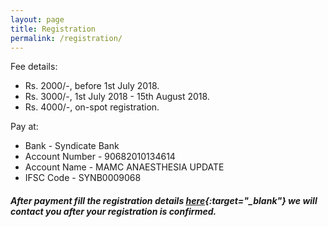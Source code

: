```yaml
---
layout: page
title: Registration
permalink: /registration/
---
```


Fee details:
- Rs. 2000/-, before 1st July 2018.
- Rs. 3000/-, 1st July 2018 - 15th August 2018.
- Rs. 4000/-, on-spot registration.

Pay at:
- Bank           - Syndicate Bank
- Account Number - 90682010134614
- Account Name   - MAMC ANAESTHESIA UPDATE
- IFSC Code      - SYNB0009068

##### After payment fill the registration details [here](https://goo.gl/forms/Zzoy8XcSZJkKDtBm1){:target="_blank"} we will contact you after your registration is confirmed.
